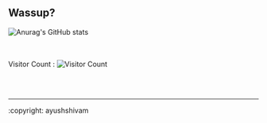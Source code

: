 ## Wassup?
![Anurag's GitHub stats](https://github-readme-stats.vercel.app/api?username=imayushshivam&show_icons=true&theme=radical)
<!-- ![Anurag's GitHub stats](https://github-readme-stats.vercel.app/api?username=imayushshivam&hide=contribs,prs) -->

<br></br>
Visitor Count : ![Visitor Count](https://profile-counter.glitch.me/{imayushshivam}/count.svg)
  
<br></br>
<hr>
:copyright: ayushshivam
